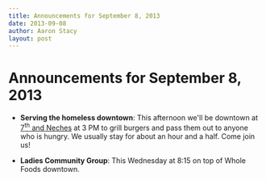 ```yaml
---
title: Announcements for September 8, 2013
date: 2013-09-08
author: Aaron Stacy
layout: post
---
```


# Announcements for September 8, 2013

 - **Serving the homeless downtown**: This afternoon we'll be downtown at
   [7<sup>th</sup> and Neches][lot] at 3 PM to grill burgers and pass them out
   to anyone who is hungry. We usually stay for about an hour and a half. Come
   join us!

 - **Ladies Community Group**: This Wednesday at 8:15 on top of Whole Foods downtown. 

[lot]: https://www.google.com/maps/preview#!q=415+E+7th+St%2C+Austin%2C+TX+78701&data=!1m4!1m3!1d3136!2d-97.738289!3d30.267541!4m10!1m9!4m8!1m3!1d787!2d-97.7383927!3d30.2672738!3m2!1i1278!2i702!4f13.1

